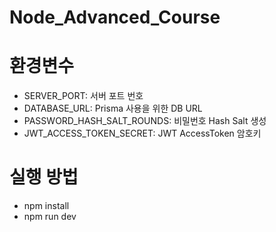 # Node_Advanced_Course

# 환경변수

- SERVER_PORT: 서버 포트 번호
- DATABASE_URL: Prisma 사용을 위한 DB URL
- PASSWORD_HASH_SALT_ROUNDS: 비밀번호 Hash Salt 생성
- JWT_ACCESS_TOKEN_SECRET: JWT AccessToken 암호키

# 실행 방법

- npm install
- npm run dev

